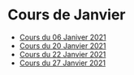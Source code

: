 # Cours de Janvier

* [Cours du 06 Janiver 2021](06-01-2021/)
* [Cours du 20 Janvier 2021](20-01-2021/)
* [Cours du 22 Janvier 2021](22-01-2021/)
* [Cours du 27 Janvier 2021](27-01-2021/)
